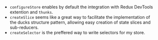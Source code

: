 -   `configureStore` enables by default the integration with Redux DevTools extention and `thunks`.
-   `createSlice` seems like a great way to facilitate the implementation of the ducks structure pattern, allowing easy creation of state slices and sub-reducers.
-   `createSelector` is the preffered way to write selectors for my store.
